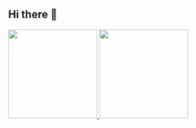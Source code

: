 ## Hi there 👋

<!--
**Gabriel0liv/Gabriel0liv** is a ✨ _special_ ✨ repository because its `README.md` (this file) appears on your GitHub profile.

Here are some ideas to get you started:

- 🔭 I’m currently working on ...
- 🌱 I’m currently learning ...
- 👯 I’m looking to collaborate on ...
- 🤔 I’m looking for help with ...
- 💬 Ask me about ...
- 📫 How to reach me: ...
- 😄 Pronouns: ...
- ⚡ Fun fact: ...
-->


<div>
  <a href="https://github.com/Gabriel0liv">
<img height="180em" src="https://github-readme-stats.vercel.app/api?username=Gabriel0liv&show_icons=true&theme=tokyonight" />
<img height="180em" src="https://github-readme-stats.vercel.app/api/top-langs/?username=Gabriel0liv&layout=compact&langs_count=16&theme=tokyonight"/>

</div>

## 
